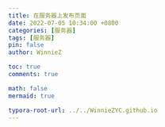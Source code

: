 ```yaml
---
title: 在服务器上发布页面
date: 2022-07-05 10:34:00 +0800
categories: [服务器]
tags: [服务器]
pin: false
author: WinnieZ

toc: true
comments: true

math: false
mermaid: true

typora-root-url: ../../WinnieZYC.github.io
---
```


